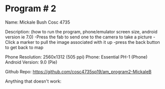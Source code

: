 # Program # 2
Name:  Mickale Bush
Cosc 4735

Description:  (how to run the program, phone/emulator screen size, android version ie 7.0)
-Press the fab to send one to the camera to take a picture
-Click a marker to pull the image associated with it up
-press the back button to get back to map

Phone Resolution: 2560x1312 (505 ppi) Phone: Essential PH-1 (Phone) Android Version: 9.0 (Pie)

Github Repo: https://github.com/cosc4735sp19/am_program2-MickaleB

Anything that doesn't work:
